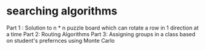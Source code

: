 # searching algorithms
Part 1 : Solution to n * n puzzle board which can rotate a row in 1 direction at a time
Part 2: Routing Algorithms
Part 3: Assigning groups in a class based on student's prefernces using Monte Carlo
